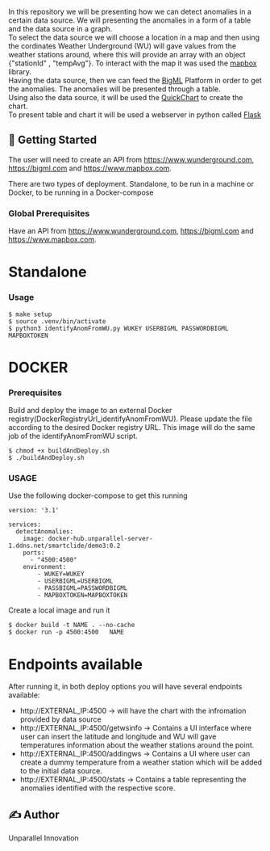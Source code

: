 In this repository we will be presenting how we can detect anomalies in a certain data source. We will presenting the anomalies in a form of a table and the data source in a graph.<br>
To select the data source we will choose a location in a map and then using the cordinates Weather Underground (WU) will gave values from the weather stations around, where this will provide an array with an object {"stationId" , "tempAvg"}. To interact with the map it was used the [mapbox](https://www.mapbox.com) library.<br>
Having the data source, then we can feed the [BigML](https://bigml.com) Platform in order to get the anomalies. The anomalies will be presented through a table.<br>
Using also the data source, it will be used the [QuickChart](https://quickchart.io) to create the chart.<br>
To present table and chart it will be used a webserver in python called [Flask](https://flask.palletsprojects.com/en/2.0.x/)<br>


## 🚀 Getting Started
The user will need to create an API from https://www.wunderground.com, https://bigml.com and https://www.mapbox.com.


There are two types of deployment. Standalone, to be run in a machine or Docker, to be running in a Docker-compose

### Global Prerequisites
Have an API from https://www.wunderground.com, https://bigml.com and https://www.mapbox.com.


# Standalone
### Usage
```
$ make setup
$ source .venv/bin/activate
$ python3 identifyAnomFromWU.py WUKEY USERBIGML PASSWORDBIGML MAPBOXTOKEN
```

# DOCKER
### Prerequisites
Build and deploy the image to an external Docker registry(DockerRegistryUrl_identifyAnomFromWU). Please update the file according to the desired Docker registry URL.
This image will do the same job of the identifyAnomFromWU script. 

```
$ chmod +x buildAndDeploy.sh
$ ./buildAndDeploy.sh
```


### USAGE
Use the following docker-compose to get this running
```
version: '3.1'

services:
  detectAnomalies:
    image: docker-hub.unparallel-server-1.ddns.net/smartclide/demo3:0.2
    ports:
      - "4500:4500"
    environment: 
        - WUKEY=WUKEY
        - USERBIGML=USERBIGML
        - PASSBIGML=PASSWORDBIGML
        - MAPBOXTOKEN=MAPBOXTOKEN
```



Create a local image and run it

```
$ docker build -t NAME . --no-cache
$ docker run -p 4500:4500   NAME
```

# Endpoints available
After running it, in both deploy options you will have several endpoints available:
- http://EXTERNAL_IP:4500 -> will have the chart with the infromation provided by data source
- http://EXTERNAL_IP:4500/getwsinfo -> Contains a UI interface where user can insert the latitude and longitude and WU will gave temperatures information about the weather stations around the point.
- http://EXTERNAL_IP:4500/addingws -> Contains a UI where user can create a dummy temperature from a weather station which will be added to the initial data source.
- http://EXTERNAL_IP:4500/stats -> Contains a table representing the anomalies identified with the respective score.



## ✍️  Author
Unparallel Innovation
